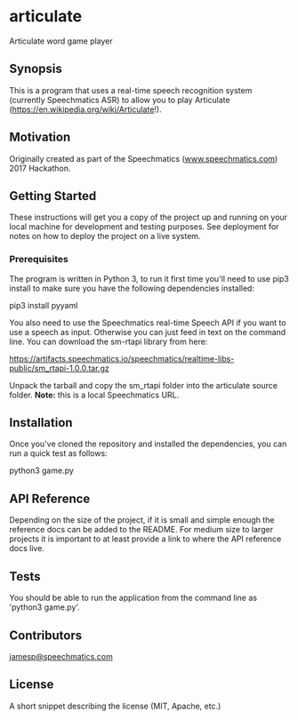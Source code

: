 # articulate
Articulate word game player

## Synopsis

This is a program that uses a real-time speech recognition system (currently Speechmatics ASR) to allow you to play Articulate (https://en.wikipedia.org/wiki/Articulate!).

## Motivation

Originally created as part of the Speechmatics (www.speechmatics.com) 2017 Hackathon.

## Getting Started

These instructions will get you a copy of the project up and running on your local machine for development and testing purposes. See deployment for notes on how to deploy the project on a live system.

### Prerequisites

The program is written in Python 3, to run it first time you'll need to use pip3 install to make sure you have the following dependencies installed:

pip3 install pyyaml

You also need to use the Speechmatics real-time Speech API if you want to use a speech as input. Otherwise you can just feed in text on the command line. You can download the sm-rtapi library from here:

https://artifacts.speechmatics.io/speechmatics/realtime-libs-public/sm_rtapi-1.0.0.tar.gz

Unpack the tarball and copy the sm_rtapi folder into the articulate source folder. **Note:** this is a local Speechmatics URL.


## Installation

Once you've cloned the repository and installed the dependencies, you can run a quick test as follows:

python3 game.py

## API Reference

Depending on the size of the project, if it is small and simple enough the reference docs can be added to the README. For medium size to larger projects it is important to at least provide a link to where the API reference docs live.

## Tests

You should be able to run the application from the command line as 'python3 game.py'.

## Contributors

jamesp@speechmatics.com

## License

A short snippet describing the license (MIT, Apache, etc.)
